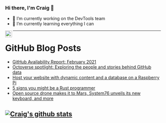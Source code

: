 ### Hi there, I'm Craig 👋

<!--
**CraigTeelFugro/CraigTeelFugro** is a ✨ _special_ ✨ repository because its `README.md` (this file) appears on your GitHub profile.

Here are some ideas to get you started:
-->

- 🔭 I’m currently working on the DevTools team
- 🌱 I’m currently learning everything I can

[<img align="left" alt="Craig Teel | LinkedIn" width="22px" src="https://cdn.jsdelivr.net/npm/simple-icons@v3/icons/linkedin.svg" />][linkedin]

---

# GitHub Blog Posts

<!-- BLOG-POST-LIST:START -->
- [GitHub Availability Report: February 2021](https://github.blog/2021-03-03-github-availability-report-february-2021/)
- [Octoverse spotlight: Exploring the people and stories behind GitHub data](https://github.blog/2021-03-03-octoverse-spotlight-exploring-people-stories-github-data/)
- [Host your website with dynamic content and a database on a Raspberry Pi](https://opensource.com/article/21/3/web-hosting-raspberry-pi)
- [5 signs you might be a Rust programmer](https://opensource.com/article/21/3/rust-programmer)
- [Open source drone makes it to Mars, System76 unveils its new keyboard, and more](https://opensource.com/article/21/2/open-source-news)
<!-- BLOG-POST-LIST:END -->

## [![Craig's github stats](https://github-readme-stats.vercel.app/api?username=craigteelfugro)](https://github.com/anuraghazra/github-readme-stats)


[linkedin]: https://linkedin.com/in/craig-teel-b8786771
